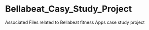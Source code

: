 # Bellabeat_Casy_Study_Project
Associated Files related to Bellabeat fitness Apps case study project   
